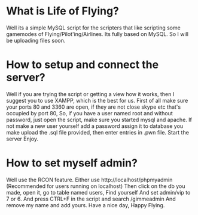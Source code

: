 # What is Life of Flying?
Well its a simple MySQL script for the scripters that like scripting some gamemodes of Flying/Pilot'ing/Airlines.
Its fully based on MySQL.
So I will be uploading files soon.

# How to setup and connect the server?
Well if you are trying the script or getting a view how it works, then I suggest you to use XAMPP, which is the best for us.
First of all make sure your ports 80 and 3360 are open, if they are not close skype etc that's occupied by port 80,
So, if you have a user named root and without password, just open the script, make sure you started mysql and apache.
If not make a new user yourself add a password assign it to database you make upload the .sql file provided, then enter entries in .pwn file.
Start the server
Enjoy.

# How to set myself admin?
Well use the RCON feature.
Either use http://localhost/phpmyadmin                         (Recommended for users running on localhost)
Then click on the db you made, open it, go to table named users,
Find yourself
And set admin/vip to 7 or 6.
And press CTRL+F in the script and search /gimmeadmin
And remove my name and add yours.
Have a nice day, Happy Flying.
